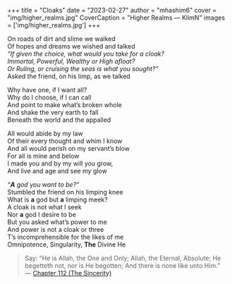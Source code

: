 +++
title = "Cloaks"
date = "2023-02-27"
author = "mhashim6"
cover = "img/higher_realms.jpg"
CoverCaption = "Higher Realms — KlimN"
images = ['img/higher_realms.jpg']
+++

On roads of dirt and slime we walked  
Of hopes and dreams we wished and talked  
_“If given the choice, what would you take for a cloak?_  
_Immortal, Powerful, Wealthy or High afloat?_  
_Or Ruling, or cruising the seas is what you sought?”_  
Asked the friend, on his limp, as we talked  

Why have one, if I want all?  
Why do I choose, if I can call  
And point to make what’s broken whole  
And shake the very earth to fall  
Beneath the world and the appalled  

All would abide by my law  
Of their every thought and whim I know  
And all would perish on my servant’s blow  
For all is mine and below  
I made you and by my will you grow,  
And live and age and see my glow  

_“**A** god you want to be?”_  
Stumbled the friend on his limping knee  
What is **a** god but **a** limping meek?  
A cloak is not what I seek  
Nor **a** god I desire to be  
But you asked what’s power to me  
And power is not a cloak or three  
T’s incomprehensible for the likes of me  
Omnipotence, Singularity, **The** Divine He  

> Say: "He is Allah, the One and Only; Allah, the Eternal, Absolute; He begetteth not, nor is He begotten; And there is none like unto Him.” \
— [Chapter 112 (The Sincerity)](https://quran.com/112)
